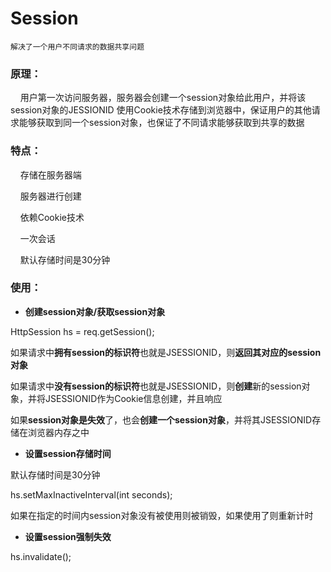 # Session
    解决了一个用户不同请求的数据共享问题
    
### 原理：
&nbsp;&nbsp;&nbsp;&nbsp;用户第一次访问服务器，服务器会创建一个session对象给此用户，并将该session对象的JESSIONID
使用Cookie技术存储到浏览器中，保证用户的其他请求能够获取到同一个session对象，也保证了不同请求能够获取到共享的数据

### 特点：
&nbsp;&nbsp;&nbsp;&nbsp;存储在服务器端

&nbsp;&nbsp;&nbsp;&nbsp;服务器进行创建

&nbsp;&nbsp;&nbsp;&nbsp;依赖Cookie技术

&nbsp;&nbsp;&nbsp;&nbsp;一次会话

&nbsp;&nbsp;&nbsp;&nbsp;默认存储时间是30分钟

### 使用：

- **创建session对象/获取session对象**

HttpSession hs = req.getSession();</br>

如果请求中**拥有session的标识符**也就是JSESSIONID，则**返回其对应的session对象**</br>

如果请求中**没有session的标识符**也就是JSESSIONID，则**创建**新的session对象，并将JSESSIONID作为Cookie信息创建，并且响应

如果**session对象是失效**了，也会**创建一个session对象**，并将其JSESSIONID存储在浏览器内存之中

- **设置session存储时间**

默认存储时间是30分钟

hs.setMaxInactiveInterval(int seconds);

如果在指定的时间内session对象没有被使用则被销毁，如果使用了则重新计时

- **设置session强制失效**

hs.invalidate();

